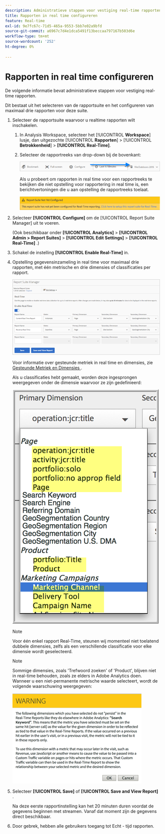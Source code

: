```yaml
---
description: Administratieve stappen voor vestiging real-time rapporten.
title: Rapporten in real time configureren
feature: Real-time
exl-id: 9e7fc67c-71d5-465a-9553-5bb7e02a9bfd
source-git-commit: a6967c7d4e1dca5491f13beccaa797167b503d6e
workflow-type: tm+mt
source-wordcount: '252'
ht-degree: 0%

---
```


# Rapporten in real time configureren

De volgende informatie bevat administratieve stappen voor vestiging real-time rapporten.

Dit bestaat uit het selecteren van de rapportsuite en het configureren van maximaal drie rapporten voor deze suite.

1. Selecteer de rapportsuite waarvoor u realtime rapporten wilt inschakelen.

   1. In Analysis Workspace, selecteer het [!UICONTROL **Workspace**] lusje, dan uitgezochte [!UICONTROL **Rapporten**] > [!UICONTROL **Betrokkenheid**] > **[!UICONTROL Real-Time]**.

   1. Selecteer de rapportreeks van drop-down bij de bovenkant:

      ![](/help/admin/tools/manage-rs/edit-settings/realtime/assets/report_suite_selector.png)

      Als u probeert om rapporten in real time voor een rapportreeks te bekijken die niet opstelling voor rapportering in real time is, een berichtvertoningen die u aan opstelling de rapportreeks toelaat.

      ![](/help/admin/tools/manage-rs/edit-settings/realtime/assets/rep_suite_not_set_up.png)

1. Selecteer **[!UICONTROL Configure]** om de [!UICONTROL Report Suite Manager] uit te voeren.

   (Ook beschikbaar onder **[!UICONTROL Analytics]** > **[!UICONTROL Admin > Report Suites]** > **[!UICONTROL Edit Settings]** > **[!UICONTROL Real-Time]** .)

1. Schakel de instelling **[!UICONTROL Enable Real-Time]** in.
1. Opstelling gegevensinzameling in real time voor maximaal drie rapporten, met één metrische en drie dimensies of classificaties per rapport.

   ![](assets/real_time_admin.png)

   Voor informatie over gesteunde metriek in real time en dimensies, zie [ Gesteunde Metriek en Dimensies ](/help/admin/tools/manage-rs/edit-settings/realtime/realtime-metrics.md).

   Als u classificaties hebt gemaakt, worden deze ingesprongen weergegeven onder de dimensie waarvoor ze zijn gedefinieerd:

   ![](assets/classifications.png)

   >[!NOTE]
   >
   >Voor één enkel rapport Real-Time, steunen wij momenteel niet toelatend dubbele dimensies, zelfs als een verschillende classificatie voor elke dimensie wordt geselecteerd.

   >[!NOTE]
   >
   >Sommige dimensies, zoals &#39;Trefwoord zoeken&#39; of &#39;Product&#39;, blijven niet in real-time behouden, zoals ze elders in Adobe Analytics doen. Wanneer u een niet-permanente metrische waarde selecteert, wordt de volgende waarschuwing weergegeven:

   ![](/help/admin/tools/manage-rs/edit-settings/realtime/assets/warning_dimensions.png)

1. Selecteer **[!UICONTROL Save]** of **[!UICONTROL Save and View Report]** .

   Na deze eerste rapportinstelling kan het 20 minuten duren voordat de gegevens beginnen met streamen. Vanaf dat moment zijn de gegevens direct beschikbaar.

1. Door gebrek, hebben alle gebruikers toegang tot Echt - tijd rapporten.
